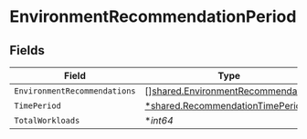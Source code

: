 # EnvironmentRecommendationPeriod


## Fields

| Field                                                                                  | Type                                                                                   | Required                                                                               | Description                                                                            |
| -------------------------------------------------------------------------------------- | -------------------------------------------------------------------------------------- | -------------------------------------------------------------------------------------- | -------------------------------------------------------------------------------------- |
| `EnvironmentRecommendations`                                                           | [][shared.EnvironmentRecommendation](../../models/shared/environmentrecommendation.md) | :heavy_minus_sign:                                                                     | N/A                                                                                    |
| `TimePeriod`                                                                           | [*shared.RecommendationTimePeriod](../../models/shared/recommendationtimeperiod.md)    | :heavy_minus_sign:                                                                     | N/A                                                                                    |
| `TotalWorkloads`                                                                       | **int64*                                                                               | :heavy_minus_sign:                                                                     | N/A                                                                                    |